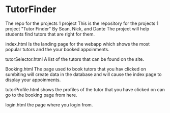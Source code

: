 # TutorFinder
The repo for the projects 1 project
This is the repository for the projects 1 project "Tutor Finder"
By Sean, Nick, and Dante
The project will help students find tutors that are right for them.

index.html
Is the landing page for the webapp which shows the most popular tutors
and the your booked appoinments.

tutorSelector.html
A list of the tutors that can be found on the site.

Booking.html
The page used to book tutors that you hav clicked on
sumbiting will create data in the database and will cause the index page
to display your appoinments.

tutorProfile.html
shows the profiles of the tutor that you have clicked on
can go to the booking page from here.

login.html
the page where you login from.
